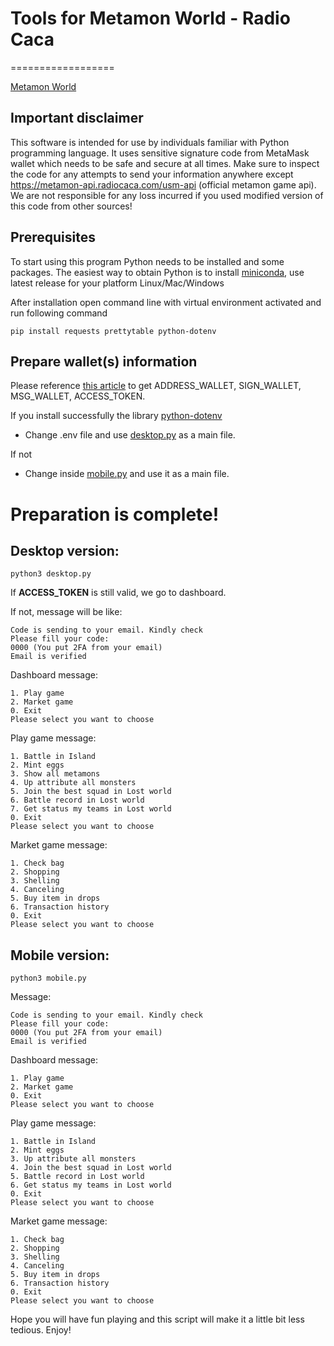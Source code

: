 # Tools for Metamon World - Radio Caca
==================

[Metamon World]

[Metamon World]: https://metamon.radiocaca.com/

## Important disclaimer
This software is intended for use by individuals 
familiar with Python programming language. It uses
sensitive signature code from MetaMask wallet which 
needs to be safe and secure at all times. Make sure 
to inspect the code for any attempts to send your 
information anywhere except https://metamon-api.radiocaca.com/usm-api 
(official metamon game api). We are not responsible 
for any loss incurred if you used modified version 
of this code from other sources!

## Prerequisites

To start using this program Python needs to be 
installed and some packages. The easiest way to 
obtain Python is to install [miniconda], use 
latest release for your platform Linux/Mac/Windows

[miniconda]: https://docs.conda.io/en/latest/miniconda.html

After installation open command line with 
virtual environment activated and run following
command
    
    pip install requests prettytable python-dotenv

## Prepare wallet(s) information

Please reference <a href='https://github.com/MetaMon-game-player/MetamonPlayer'>this article</a> to get ADDRESS_WALLET, SIGN_WALLET, MSG_WALLET, ACCESS_TOKEN.

If you install successfully the library <a href='https://pypi.org/project/python-dotenv/'>python-dotenv</a>
- Change .env file and use <a href='https://github.com/chibihate/Metamon-RadioCaca-Tools#desktop-version'>desktop.py</a> as a main file.

If not
- Change inside <a href='https://github.com/chibihate/Metamon-RadioCaca-Tools#mobile-version'>mobile.py</a> and use it as a main file.

# Preparation is complete! 
## Desktop version:

    python3 desktop.py
    
If <b>ACCESS_TOKEN</b> is still valid, we go to dashboard.

If not, message will be like:

    Code is sending to your email. Kindly check
    Please fill your code:
    0000 (You put 2FA from your email)
    Email is verified

Dashboard message:
    
    1. Play game
    2. Market game
    0. Exit
    Please select you want to choose
    
Play game message:

    1. Battle in Island
    2. Mint eggs
    3. Show all metamons
    4. Up attribute all monsters   
    5. Join the best squad in Lost world
    6. Battle record in Lost world
    7. Get status my teams in Lost world
    0. Exit
    Please select you want to choose
    
Market game message:

    1. Check bag
    2. Shopping
    3. Shelling
    4. Canceling
    5. Buy item in drops
    6. Transaction history
    0. Exit
    Please select you want to choose

## Mobile version:

    python3 mobile.py
        
Message:

    Code is sending to your email. Kindly check
    Please fill your code:
    0000 (You put 2FA from your email)
    Email is verified
        
Dashboard message:
    
    1. Play game
    2. Market game
    0. Exit
    Please select you want to choose
    
Play game message:

    1. Battle in Island
    2. Mint eggs
    3. Up attribute all monsters   
    4. Join the best squad in Lost world
    5. Battle record in Lost world
    6. Get status my teams in Lost world
    0. Exit
    Please select you want to choose
    
Market game message:

    1. Check bag
    2. Shopping
    3. Shelling
    4. Canceling
    5. Buy item in drops
    6. Transaction history
    0. Exit
    Please select you want to choose

Hope you will have fun playing and this script will make it a little bit less tedious. Enjoy!
